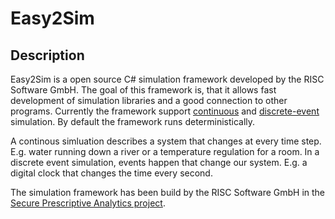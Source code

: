 # Easy2Sim


## Description
Easy2Sim is a open source C# simulation framework developed by the RISC Software GmbH. 
The goal of this framework is, that it allows fast development of simulation libraries and
a good connection to other programs. Currently the framework support [continuous](https://en.wikipedia.org/wiki/Continuous_simulation) and [discrete-event](https://en.wikipedia.org/wiki/Discrete-event_simulation) simulation. By default the framework runs deterministically.

A continous simluation describes a system that changes at every time step. E.g. water running down a river 
or a temperature regulation for a room. In a discrete event simulation, events happen that change our system.
E.g. a digital clock that changes the time every second.

The simulation framework has been build by the RISC Software GmbH in the [Secure Prescriptive Analytics project](https://www.prescriptiveanalytics.at/).


